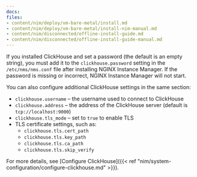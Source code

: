 ```yaml
---
docs:
files:
- content/nim/deploy/vm-bare-metal/install.md
- content/nim/deploy/vm-bare-metal/install-nim-manual.md
- content/nim/disconnected/offline-install-guide.md
- content/nim/disconnected/offline-install-guide-manual.md
---
```


If you installed ClickHouse and set a password (the default is an empty string), you must add it to the `clickhouse.password` setting in the `/etc/nms/nms.conf` file after installing NGINX Instance Manager. If the password is missing or incorrect, NGINX Instance Manager will not start.

You can also configure additional ClickHouse settings in the same section:

- `clickhouse.username` – the username used to connect to ClickHouse
- `clickhouse.address` – the address of the ClickHouse server (default is `tcp://localhost:9000`)
- `clickhouse.tls_mode` – set to `true` to enable TLS
- TLS certificate settings, such as:
  - `clickhouse.tls.cert_path`
  - `clickhouse.tls.key_path`
  - `clickhouse.tls.ca_path`
  - `clickhouse.tls.skip_verify`

For more details, see [Configure ClickHouse]({{< ref "nim/system-configuration/configure-clickhouse.md" >}}).
